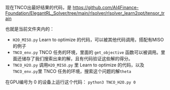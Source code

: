 现在TNCO出最好结果的代码，是
https://github.com/AI4Finance-Foundation/ElegantRL_Solver/tree/main/rlsolver/rlsolver_learn2opt/tensor_train

也就是当前文件夹内的：
- `H2O_MISO.py` Learn to optimize 的代码，可以被其他代码调用，搭配有MISO 的例子
- `TNCO_env.py` TNCO 任务的环境，里面的 `get_objective` 函数可以被调用。里面还储存了我们搜索出来的解，且有代码验证这些解的得分。
- `TNCO_H2O.py` 调用`H2O_MISO.py` 里 Learn to optimize 的代码，以及`TNCO_env.py`里 TNCO 任务的环境，搜索这个问题的解`theta`

在GPU编号为 0 的设备上运行这个代码：
`python3 TNCO_H2O.py 0`

